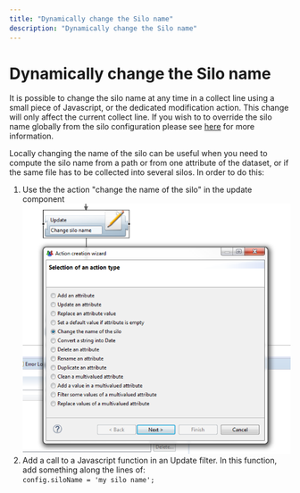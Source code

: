 ```yaml
---
title: "Dynamically change the Silo name"
description: "Dynamically change the Silo name"
---
```


# Dynamically change the Silo name

It is possible to change the silo name at any time in a collect line using a small piece of Javascript, or the dedicated modification action. This change will only affect the current collect line. If you wish to to override the silo name globally from the silo configuration please see [here](./03-iteration) for more information.  

Locally changing the name of the silo can be useful when you need to compute the silo name from a path or from one attribute of the dataset, or if the same file has to be collected into several silos. In order to do this:  

1. Use the the action "change the name of the silo" in the update component
![Change the name of the silo](./images/silo_name.png "Change the name of the silo")
2. Add a call to a Javascript function in an Update filter. In this function, add something along the lines of:  
`config.siloName = 'my silo name';`  
